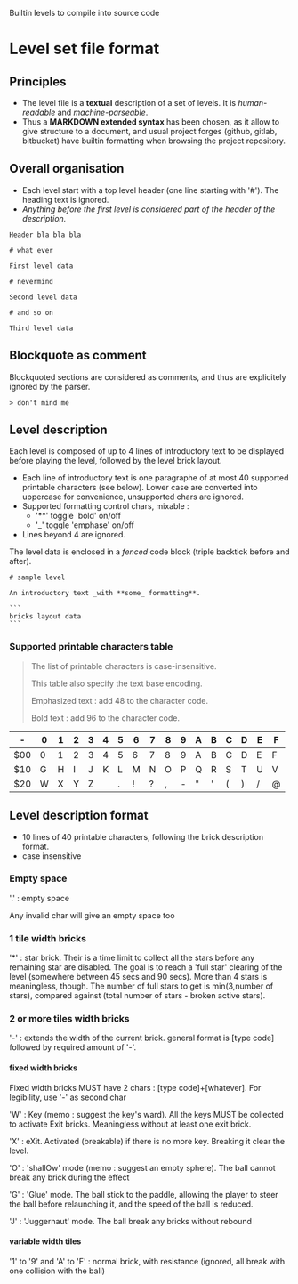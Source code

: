 Builtin levels to compile into source code

# Level set file format

## Principles

* The level file is a **textual** description of a set of levels. It is _human-readable_ and _machine-parseable_.
* Thus a **MARKDOWN extended syntax** has been chosen, as it allow to give structure to a document, and usual project forges (github, gitlab, bitbucket) have builtin formatting when browsing the project repository.

## Overall organisation

* Each level start with a top level header (one line starting with '#'). The heading text is ignored.
* _Anything before the first level is considered part of the header of the description._

```
Header bla bla bla

# what ever

First level data

# nevermind

Second level data

# and so on

Third level data

```

## Blockquote as comment

Blockquoted sections are considered as comments, and thus are explicitely ignored by the parser.

```
> don't mind me
```

## Level description

Each level is composed of up to 4 lines of introductory text to be displayed before playing the level, followed by the level brick layout.

* Each line of introductory text is one paragraphe of at most 40 supported printable characters (see below). Lower case are converted into uppercase for convenience, unsupported chars are ignored.
* Supported formatting control chars, mixable :
  * '\*\*' toggle 'bold' on/off
  * '\_' toggle 'emphase' on/off
* Lines beyond 4 are ignored.


The level data is enclosed in a _fenced_ code block (triple backtick before and after).

````
# sample level

An introductory text _with **some_ formatting**.

```
bricks layout data
```
````

### Supported printable characters table

> The list of printable characters is case-insensitive.
>
> This table also specify the text base encoding.
>
> Emphasized text : add 48 to the character code.
>
> Bold text : add 96 to the character code.

|-|0|1|2|3|4|5|6|7|8|9|A|B|C|D|E|F|
|---|---|---|---|---|---|---|---|---|---|---|---|---|---|---|---|---|
|$00|0|1|2|3|4|5|6|7|8|9|A|B|C|D|E|F|
|$10|G|H|I|J|K|L|M|N|O|P|Q|R|S|T|U|V|
|$20|W|X|Y|Z| |.|!|?|,|-|"|'|(|)|/|@|



## Level description format

* 10 lines of 40 printable characters, following the brick description format.
* case insensitive

### Empty space

 '.' : empty space

 Any invalid char will give an empty space too

### 1 tile width bricks
 '\*' : star brick.
       Their is a time limit to collect all the stars before any remaining star are disabled. The goal is
       to reach a 'full star' clearing of the level (somewhere between 45 secs and 90 secs). More than 4 stars is meaningless, though.
       The number of full stars to get is min(3,number of stars), compared against (total number of stars - broken active stars).

### 2 or more tiles width bricks
 '-' : extends the width of the current brick.
       general format is [type code] followed by required amount of '-'.

#### fixed width bricks
 Fixed width bricks MUST have 2 chars : [type code]+[whatever]. For legibility,
 use '-' as second char

 'W' : Key (memo : suggest the key's ward).
       All the keys MUST be collected to activate Exit bricks. Meaningless without at least one exit brick.

 'X' : eXit.
       Activated (breakable) if there is no more key. Breaking it clear the level.

 'O' : 'shallOw' mode (memo : suggest an empty sphere).
       The ball cannot break any brick during the effect

 'G' : 'Glue' mode.
       The ball stick to the paddle, allowing the player to steer the ball before relaunching it, and the speed of the ball is reduced.

 'J' : 'Juggernaut' mode.
       The ball break any bricks without rebound

#### variable width tiles
 '1' to '9' and 'A' to 'F'
     : normal brick, with resistance (ignored, all break with one collision with the ball)
